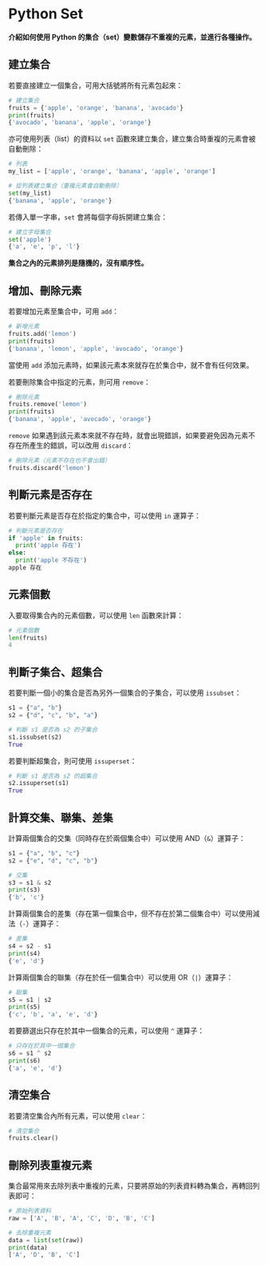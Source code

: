 # Python Set 

**介紹如何使用 Python 的集合（set）變數儲存不重複的元素，並進行各種操作。**

## 建立集合

若要直接建立一個集合，可用大括號將所有元素包起來：

```python
# 建立集合
fruits = {'apple', 'orange', 'banana', 'avocado'}
print(fruits)
{'avocado', 'banana', 'apple', 'orange'}
```

亦可使用列表（list）的資料以 `set` 函數來建立集合，建立集合時重複的元素會被自動刪除：

```python
# 列表
my_list = ['apple', 'orange', 'banana', 'apple', 'orange']

# 從列表建立集合（重複元素會自動刪除）
set(my_list)
{'banana', 'apple', 'orange'}
```

若傳入單一字串，`set` 會將每個字母拆開建立集合：

```python
# 建立字母集合
set('apple')
{'a', 'e', 'p', 'l'}
```

**集合之內的元素排列是隨機的，沒有順序性。**



## 增加、刪除元素

若要增加元素至集合中，可用 `add`：

```python
# 新增元素
fruits.add('lemon')
print(fruits)
{'banana', 'lemon', 'apple', 'avocado', 'orange'}
```

當使用 `add` 添加元素時，如果該元素本來就存在於集合中，就不會有任何效果。

若要刪除集合中指定的元素，則可用 `remove`：

```python
# 刪除元素
fruits.remove('lemon')
print(fruits)
{'banana', 'apple', 'avocado', 'orange'}
```

`remove` 如果遇到該元素本來就不存在時，就會出現錯誤，如果要避免因為元素不存在所產生的錯誤，可以改用 `discard`：

```python
# 刪除元素（元素不存在也不會出錯）
fruits.discard('lemon')
```



## 判斷元素是否存在

若要判斷元素是否存在於指定的集合中，可以使用 `in` 運算子：

```python
# 判斷元素是否存在
if 'apple' in fruits:
  print('apple 存在')
else:
  print('apple 不存在')
apple 存在
```



## 元素個數

入要取得集合內的元素個數，可以使用 `len` 函數來計算：

```python
# 元素個數
len(fruits)
4
```



## 判斷子集合、超集合

若要判斷一個小的集合是否為另外一個集合的子集合，可以使用 `issubset`：

```python
s1 = {"a", "b"}
s2 = {"d", "c", "b", "a"}

# 判斷 s1 是否為 s2 的子集合
s1.issubset(s2)
True
```

若要判斷超集合，則可使用 `issuperset`：

```python
# 判斷 s1 是否為 s2 的超集合
s2.issuperset(s1)
True
```



## 計算交集、聯集、差集

計算兩個集合的交集（同時存在於兩個集合中）可以使用 AND（`&`）運算子：

```python
s1 = {"a", "b", "c"}
s2 = {"e", "d", "c", "b"}

# 交集
s3 = s1 & s2
print(s3)
{'b', 'c'}
```

計算兩個集合的差集（存在第一個集合中，但不存在於第二個集合中）可以使用減法（`-`）運算子：

```python
# 差集
s4 = s2 - s1
print(s4)
{'e', 'd'}
```

計算兩個集合的聯集（存在於任一個集合中）可以使用 OR（`|`）運算子：

```python
# 聯集
s5 = s1 | s2
print(s5)
{'c', 'b', 'a', 'e', 'd'}
```

若要篩選出只存在於其中一個集合的元素，可以使用 `^` 運算子：

```python
# 只存在於其中一個集合
s6 = s1 ^ s2
print(s6)
{'a', 'e', 'd'}
```

## 清空集合

若要清空集合內所有元素，可以使用 `clear`：

```python
# 清空集合
fruits.clear()
```

## 刪除列表重複元素

集合最常用來去除列表中重複的元素，只要將原始的列表資料轉為集合，再轉回列表即可：

```python
# 原始列表資料
raw = ['A', 'B', 'A', 'C', 'D', 'B', 'C']

# 去除重複元素
data = list(set(raw))
print(data)
['A', 'D', 'B', 'C']
```